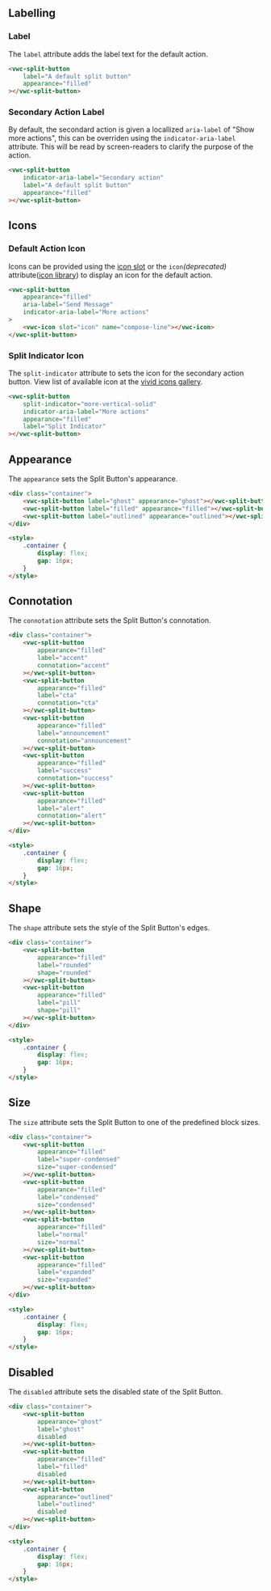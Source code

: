 ## Labelling

### Label

The `label` attribute adds the label text for the default action.

```html preview
<vwc-split-button
	label="A default split button"
	appearance="filled"
></vwc-split-button>
```

### Secondary Action Label

By default, the secondard action is given a locallized `aria-label` of "Show more actions", this can be overriden using the `indicator-aria-label` attribute. This will be read by screen-readers to clarify the purpose of the action.

```html preview
<vwc-split-button
	indicator-aria-label="Secondary action"
	label="A default split button"
	appearance="filled"
></vwc-split-button>
```

## Icons

### Default Action Icon

Icons can be provided using the [icon slot](/components/button/code/#icon-slot) or
the `icon`_(deprecated)_ attribute([icon library](/icons/icons-gallery/)) to display an icon for the default action.

```html preview
<vwc-split-button
	appearance="filled"
	aria-label="Send Message"
	indicator-aria-label="More actions"
>
	<vwc-icon slot="icon" name="compose-line"></vwc-icon>
</vwc-split-button>
```

### Split Indicator Icon

The `split-indicator` attribute to sets the icon for the secondary action button.
View list of available icon at the [vivid icons gallery](/icons/icons-gallery/).

```html preview
<vwc-split-button
	split-indicator="more-vertical-solid"
	indicator-aria-label="More actions"
	appearance="filled"
	label="Split Indicator"
></vwc-split-button>
```

## Appearance

The `appearance` sets the Split Button's appearance.

```html preview
<div class="container">
	<vwc-split-button label="ghost" appearance="ghost"></vwc-split-button>
	<vwc-split-button label="filled" appearance="filled"></vwc-split-button>
	<vwc-split-button label="outlined" appearance="outlined"></vwc-split-button>
</div>

<style>
	.container {
		display: flex;
		gap: 16px;
	}
</style>
```

## Connotation

The `connotation` attribute sets the Split Button's connotation.

```html preview
<div class="container">
	<vwc-split-button
		appearance="filled"
		label="accent"
		connotation="accent"
	></vwc-split-button>
	<vwc-split-button
		appearance="filled"
		label="cta"
		connotation="cta"
	></vwc-split-button>
	<vwc-split-button
		appearance="filled"
		label="announcement"
		connotation="announcement"
	></vwc-split-button>
	<vwc-split-button
		appearance="filled"
		label="success"
		connotation="success"
	></vwc-split-button>
	<vwc-split-button
		appearance="filled"
		label="alert"
		connotation="alert"
	></vwc-split-button>
</div>

<style>
	.container {
		display: flex;
		gap: 16px;
	}
</style>
```

## Shape

The `shape` attribute sets the style of the Split Button's edges.

```html preview
<div class="container">
	<vwc-split-button
		appearance="filled"
		label="rounded"
		shape="rounded"
	></vwc-split-button>
	<vwc-split-button
		appearance="filled"
		label="pill"
		shape="pill"
	></vwc-split-button>
</div>

<style>
	.container {
		display: flex;
		gap: 16px;
	}
</style>
```

## Size

The `size` attribute sets the Split Button to one of the predefined block sizes.

```html preview
<div class="container">
	<vwc-split-button
		appearance="filled"
		label="super-condensed"
		size="super-condensed"
	></vwc-split-button>
	<vwc-split-button
		appearance="filled"
		label="condensed"
		size="condensed"
	></vwc-split-button>
	<vwc-split-button
		appearance="filled"
		label="normal"
		size="normal"
	></vwc-split-button>
	<vwc-split-button
		appearance="filled"
		label="expanded"
		size="expanded"
	></vwc-split-button>
</div>

<style>
	.container {
		display: flex;
		gap: 16px;
	}
</style>
```

## Disabled

The `disabled` attribute sets the disabled state of the Split Button.

```html preview
<div class="container">
	<vwc-split-button
		appearance="ghost"
		label="ghost"
		disabled
	></vwc-split-button>
	<vwc-split-button
		appearance="filled"
		label="filled"
		disabled
	></vwc-split-button>
	<vwc-split-button
		appearance="outlined"
		label="outlined"
		disabled
	></vwc-split-button>
</div>

<style>
	.container {
		display: flex;
		gap: 16px;
	}
</style>
```

